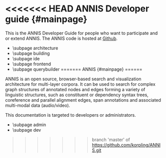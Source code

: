 <<<<<<< HEAD
ANNIS Developer guide {#mainpage}
=====================

This is the ANNIS Developer Guide for people who want to participate and or extend ANNIS.
The ANNIS code is hosted at [Github](https://github.com/korpling/ANNIS).

- \subpage architecture
- \subpage building
- \subpage ide
- \subpage frontend
- \subpage querybuilder
=======
ANNIS {#mainpage}
======

ANNIS is an open source, browser-based search and visualization architecture
for multi-layer corpora. It can be used to search for complex graph structures
of annotated nodes and edges forming a variety of linguistic structures, such
as constituent or dependency syntax trees, coreference and parallel alignment
edges, span annotations and associated multi-modal data (audio/video). 

This documentation is targeted to developers or administrators.

- \subpage admin
- \subpage dev
>>>>>>> branch 'master' of https://github.com/korpling/ANNIS.git

